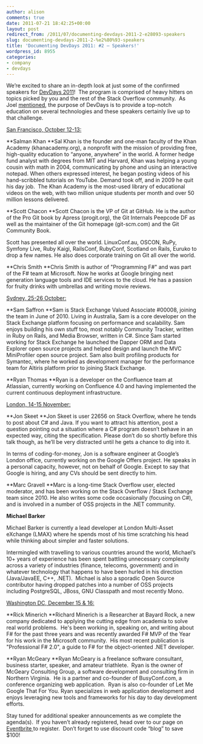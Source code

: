 ```yaml
---
author: alison
comments: true
date: 2011-07-21 18:42:25+00:00
layout: post
redirect_from: /2011/07/documenting-devdays-2011-2-e28093-speakers
slug: documenting-devdays-2011-2-%e2%80%93-speakers
title: 'Documenting DevDays 2011: #2 – Speakers!'
wordpress_id: 8955
categories:
- company
- devdays
---
```


We’re excited to share an in-depth look at just some of the confirmed speakers for [DevDays 2011](http://devdays.stackoverflow.com/)!  The program is comprised of heavy hitters on topics picked by you and the rest of the Stack Overflow community.  As Joel [mentioned](http://blog.stackoverflow.com/2011/06/devdays-is-back/), the purpose of DevDays is to provide a top-notch education on several technologies and these speakers certainly live up to that challenge.

[San Francisco, October 12-13:](http://devdays.stackoverflow.com/san-francisco/)

**Salman Khan
**Sal Khan is the founder and one-man faculty of the Khan Academy (khanacademy.org), a nonprofit with the mission of providing free, high-quality education to “anyone, anywhere” in the world. A former hedge fund analyst with degrees from MIT and Harvard, Khan was helping a young cousin with math in 2004, communicating by phone and using an interactive notepad. When others expressed interest, he began posting videos of his hand-scribbled tutorials on YouTube. Demand took off, and in 2009 he quit his day job.  The Khan Academy is the most-used library of educational videos on the web, with two million unique students per month and over 50 million lessons delivered.

**Scott Chacon
**Scott Chacon is the VP of Git at GitHub. He is the author of the Pro Git book by Apress (progit.org), the Git Internals Peepcode DF as well as the maintainer of the Git homepage (git-scm.com) and the Git Community Book.

Scott has presented all over the world. LinuxConf.au, OSCON, RuPy, Symfony Live, Ruby Kaigi, RailsConf, RubyConf, Scotland on Rails, Euruko to drop a few names. He also does corporate training on Git all over the world.

**Chris Smith
**Chris Smith is author of "Programming F#" and was part of the F# team at Microsoft. Now he works at Google bringing next generation language tools and IDE services to the cloud. He has a passion for fruity drinks with umbrellas and writing movie reviews.

[Sydney, 25-26 October:](http://devdays.stackoverflow.com/london/)

**Sam Saffron
**Sam is Stack Exchange Valued Associate #00008, joining the team in June of 2010. Living in Australia, Sam is a core developer on the Stack Exchange platform focusing on performance and scalability. Sam enjoys building his own stuff too, most notably Community Tracker, written in Ruby on Rails, and Media Browser, written in C#. Since Sam started working for Stack Exchange he launched the Dapper ORM and Data Explorer open source projects and helped design and launch the MVC MiniProfiler open source project. Sam also built profiling products for Symantec, where he worked as development manager for the performance team for Altiris platform prior to joining Stack Exchange.

**Ryan Thomas
**Ryan is a developer on the Confluence team at Atlassian, currently working on Confluence 4.0 and having implemented the current continuous deployment infrastructure.

[London, 14-15 November:](http://devdays.stackoverflow.com/london/)

**Jon Skeet
**Jon Skeet is user 22656 on Stack Overflow, where he tends to post about C# and Java. If you want to attract his attention, post a question pointing out a situation where a C# program doesn’t behave in an expected way, citing the specification. Please don’t do so shortly before this talk though, as he’ll be very distracted until he gets a chance to dig into it.

In terms of coding-for-money, Jon is a software engineer at Google’s London office, currently working on the Google Offers project. He speaks in a personal capacity, however, not on behalf of Google. Except to say that Google is hiring, and any CVs should be sent directly to him.

**Marc Gravell
**Marc is a long-time Stack Overflow user, elected moderator, and has been working on the Stack Overflow / Stack Exchange team since 2010. He also writes some code occasionally (focusing on C#), and is involved in a number of OSS projects in the .NET community.

**Michael Barker**

Michael Barker is currently a lead developer at London Multi-Asset eXchange (LMAX) where he spends most of his time scratching his head while thinking about simpler and faster solutions.

Intermingled with travelling to various countries around the world, Michael’s 10+ years of experience has been spent battling unnecessary complexity across a variety of industries (finance, telecoms, government) and in whatever technology that happens to have been hurled in his direction (Java/JavaEE, C++, .NET).  Michael is also a sporadic Open Source contributor having dropped patches into a number of OSS projects including PostgreSQL, JBoss, GNU Classpath and most recently Mono.

[Washington DC, December 15 & 16:](http://devdays.stackoverflow.com/washington-dc/)

**Rick Minerich
**Richard Minerich is a Researcher at Bayard Rock, a new company dedicated to applying the cutting edge from academia to solve real world problems.  He's been working in, speaking on, and writing about F# for the past three years and was recently awarded F# MVP of the Year for his work in the Microsoft community.  His most recent publication is "Professional F# 2.0", a guide to F# for the object-oriented .NET developer.

**Ryan McGeary
**Ryan McGeary is a freelance software consultant, business starter, speaker, and amateur triathlete.  Ryan is the owner of McGeary Consulting Group, a software development and consulting firm in Northern Virginia.  He is a partner and co-founder of BusyConf.com, a conference organizing web application.  Ryan is also co-founder of Let Me Google That For You. Ryan specializes in web application development and enjoys leveraging new tools and frameworks for his day to day development efforts.

Stay tuned for additional speaker announcements as we complete the agenda(s).  If you haven’t already registered, head over to our page on [Eventbrite ](http://stackoverflow.eventbrite.com/)to register.  Don’t forget to use discount code “blog” to save $100!


